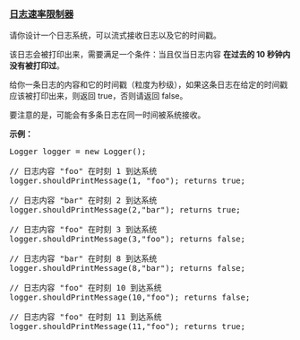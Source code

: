 ### [日志速率限制器](https://leetcode-cn.com/problems/logger-rate-limiter)

<p>请你设计一个日志系统，可以流式接收日志以及它的时间戳。</p>

<p>该日志会被打印出来，需要满足一个条件：当且仅当日志内容&nbsp;<strong>在过去的 10 秒钟内没有被打印过</strong>。</p>

<p>给你一条日志的内容和它的时间戳（粒度为秒级），如果这条日志在给定的时间戳应该被打印出来，则返回&nbsp;true，否则请返回&nbsp;false。</p>

<p>要注意的是，可能会有多条日志在同一时间被系统接收。</p>

<p><strong>示例：</strong></p>

<pre>Logger logger = new Logger();

// 日志内容 &quot;foo&quot; 在时刻 1 到达系统
logger.shouldPrintMessage(1, &quot;foo&quot;); returns true; 

// 日志内容 &quot;bar&quot; 在时刻 2 到达系统
logger.shouldPrintMessage(2,&quot;bar&quot;); returns true;

// 日志内容 &quot;foo&quot; 在时刻 3 到达系统
logger.shouldPrintMessage(3,&quot;foo&quot;); returns false;

// 日志内容 &quot;bar&quot; 在时刻 8 到达系统
logger.shouldPrintMessage(8,&quot;bar&quot;); returns false;

// 日志内容 &quot;foo&quot; 在时刻 10 到达系统
logger.shouldPrintMessage(10,&quot;foo&quot;); returns false;

// 日志内容 &quot;foo&quot; 在时刻 11 到达系统
logger.shouldPrintMessage(11,&quot;foo&quot;); returns true;
</pre>
